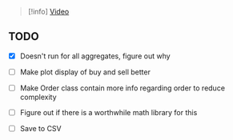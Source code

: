 > [!info] [Video](https://www.youtube.com/watch?v=jz3tEsCcie0)

## TODO
- [x] Doesn't run for all aggregates, figure out why
- [ ] Make plot display of buy and sell better
- [ ] Make Order class contain more info regarding order to reduce complexity
- [ ] Figure out if there is a worthwhile math library for this
- [ ] Save to CSV


